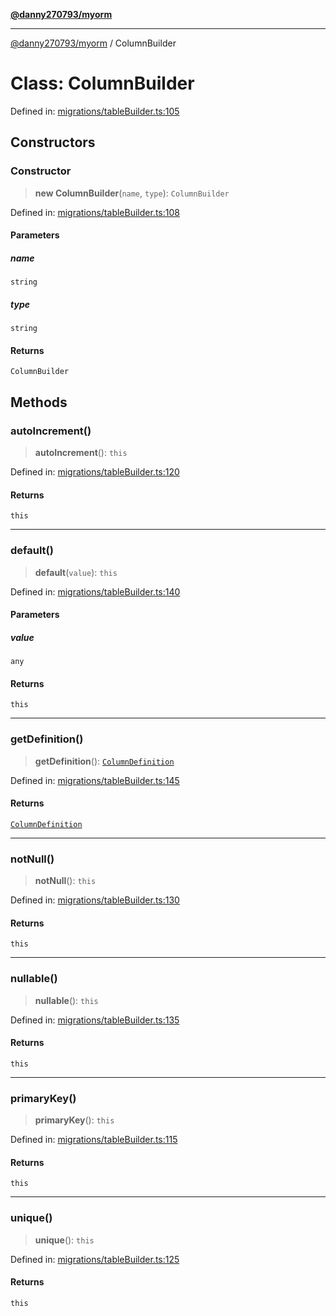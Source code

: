[**@danny270793/myorm**](../README.md)

***

[@danny270793/myorm](../README.md) / ColumnBuilder

# Class: ColumnBuilder

Defined in: [migrations/tableBuilder.ts:105](https://github.com/danny270793/MyORM/blob/0fac4c292463a918ab1d9675c2a165a9298cb0ae/src/libraries/migrations/tableBuilder.ts#L105)

## Constructors

### Constructor

> **new ColumnBuilder**(`name`, `type`): `ColumnBuilder`

Defined in: [migrations/tableBuilder.ts:108](https://github.com/danny270793/MyORM/blob/0fac4c292463a918ab1d9675c2a165a9298cb0ae/src/libraries/migrations/tableBuilder.ts#L108)

#### Parameters

##### name

`string`

##### type

`string`

#### Returns

`ColumnBuilder`

## Methods

### autoIncrement()

> **autoIncrement**(): `this`

Defined in: [migrations/tableBuilder.ts:120](https://github.com/danny270793/MyORM/blob/0fac4c292463a918ab1d9675c2a165a9298cb0ae/src/libraries/migrations/tableBuilder.ts#L120)

#### Returns

`this`

***

### default()

> **default**(`value`): `this`

Defined in: [migrations/tableBuilder.ts:140](https://github.com/danny270793/MyORM/blob/0fac4c292463a918ab1d9675c2a165a9298cb0ae/src/libraries/migrations/tableBuilder.ts#L140)

#### Parameters

##### value

`any`

#### Returns

`this`

***

### getDefinition()

> **getDefinition**(): [`ColumnDefinition`](../interfaces/ColumnDefinition.md)

Defined in: [migrations/tableBuilder.ts:145](https://github.com/danny270793/MyORM/blob/0fac4c292463a918ab1d9675c2a165a9298cb0ae/src/libraries/migrations/tableBuilder.ts#L145)

#### Returns

[`ColumnDefinition`](../interfaces/ColumnDefinition.md)

***

### notNull()

> **notNull**(): `this`

Defined in: [migrations/tableBuilder.ts:130](https://github.com/danny270793/MyORM/blob/0fac4c292463a918ab1d9675c2a165a9298cb0ae/src/libraries/migrations/tableBuilder.ts#L130)

#### Returns

`this`

***

### nullable()

> **nullable**(): `this`

Defined in: [migrations/tableBuilder.ts:135](https://github.com/danny270793/MyORM/blob/0fac4c292463a918ab1d9675c2a165a9298cb0ae/src/libraries/migrations/tableBuilder.ts#L135)

#### Returns

`this`

***

### primaryKey()

> **primaryKey**(): `this`

Defined in: [migrations/tableBuilder.ts:115](https://github.com/danny270793/MyORM/blob/0fac4c292463a918ab1d9675c2a165a9298cb0ae/src/libraries/migrations/tableBuilder.ts#L115)

#### Returns

`this`

***

### unique()

> **unique**(): `this`

Defined in: [migrations/tableBuilder.ts:125](https://github.com/danny270793/MyORM/blob/0fac4c292463a918ab1d9675c2a165a9298cb0ae/src/libraries/migrations/tableBuilder.ts#L125)

#### Returns

`this`
